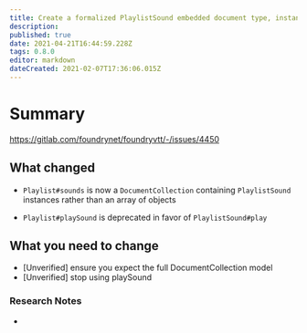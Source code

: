 ```yaml
---
title: Create a formalized PlaylistSound embedded document type, instances of which belong to the playlist#sounds Collection.
description: 
published: true
date: 2021-04-21T16:44:59.228Z
tags: 0.8.0
editor: markdown
dateCreated: 2021-02-07T17:36:06.015Z
---
```


# Summary
https://gitlab.com/foundrynet/foundryvtt/-/issues/4450

## What changed

- `Playlist#sounds` is now a `DocumentCollection` containing `PlaylistSound` instances rather than an array of objects

- `Playlist#playSound` is deprecated in favor of `PlaylistSound#play`



## What you need to change

- [Unverified] ensure you expect the full DocumentCollection model
- [Unverified] stop using playSound

### Research Notes

- 